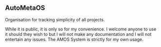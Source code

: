 ## AutoMetaOS

Organisation for tracking simplicity of all projects.

While it is public, it is only so for my convenience. I welcome anyone to use it should they wish to but I will not make any documentation and 
I will not entertain any issues. The AMOS System is strictly for my own usage. 
